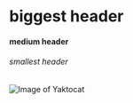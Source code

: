 # biggest header
#### medium header
###### smallest header 

![Image of Yaktocat](https://octodex.github.com/images/yaktocat.png)
